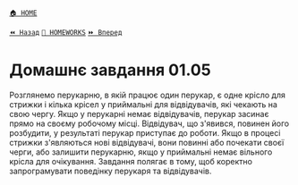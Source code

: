 ﻿[`🏠 HOME`](../../../README.md)  

[`⏪ Назад`](../01/README.md)  [`📕 HOMEWORKS`](../../README.md)  [`⏩ Вперед`](../03/README.md)

# Домашнє завдання 01.05

Розглянемо перукарню, в якій працює один перукар, є одне крісло для стрижки і кілька крісел у приймальні для відвідувачів, які чекають на свою чергу. Якщо у перукарні немає відвідувачів, перукар засинає прямо на своєму робочому місці. Відвідувач, що з'явився, повинен його розбудити, у результаті перукар приступає до роботи. Якщо в процесі стрижки з'являються нові відвідувачі, вони повинні або почекати своєї черги, або залишити перукарню, якщо у приймальні немає вільного крісла для очікування.
Завдання полягає в тому, щоб коректно запрограмувати поведінку перукаря та відвідувачів.